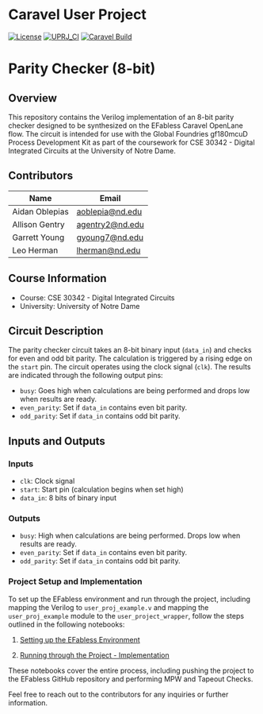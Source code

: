 # Caravel User Project

[![License](https://img.shields.io/badge/License-Apache%202.0-blue.svg)](https://opensource.org/licenses/Apache-2.0) [![UPRJ_CI](https://github.com/efabless/caravel_project_example/actions/workflows/user_project_ci.yml/badge.svg)](https://github.com/efabless/caravel_project_example/actions/workflows/user_project_ci.yml) [![Caravel Build](https://github.com/efabless/caravel_project_example/actions/workflows/caravel_build.yml/badge.svg)](https://github.com/efabless/caravel_project_example/actions/workflows/caravel_build.yml)

# Parity Checker (8-bit)

## Overview

This repository contains the Verilog implementation of an 8-bit parity checker designed to be synthesized on the EFabless Caravel OpenLane flow. The circuit is intended for use with the Global Foundries gf180mcuD Process Development Kit as part of the coursework for CSE 30342 - Digital Integrated Circuits at the University of Notre Dame.

## Contributors

| Name            | Email              |
| --------------- | ------------------ |
| Aidan Oblepias  | aoblepia@nd.edu    |
| Allison Gentry  | agentry2@nd.edu    |
| Garrett Young   | gyoung7@nd.edu     |
| Leo Herman      | lherman@nd.edu     |

## Course Information

- Course: CSE 30342 - Digital Integrated Circuits
- University: University of Notre Dame

## Circuit Description

The parity checker circuit takes an 8-bit binary input (`data_in`) and checks for even and odd bit parity. The calculation is triggered by a rising edge on the `start` pin. The circuit operates using the clock signal (`clk`). The results are indicated through the following output pins:

- `busy`: Goes high when calculations are being performed and drops low when results are ready.
- `even_parity`: Set if `data_in` contains even bit parity.
- `odd_parity`: Set if `data_in` contains odd bit parity.

## Inputs and Outputs

### Inputs

- `clk`: Clock signal
- `start`: Start pin (calculation begins when set high)
- `data_in`: 8 bits of binary input

### Outputs

- `busy`: High when calculations are being performed. Drops low when results are ready.
- `even_parity`: Set if `data_in` contains even bit parity.
- `odd_parity`: Set if `data_in` contains odd bit parity.

### Project Setup and Implementation

To set up the EFabless environment and run through the project, including mapping the Verilog to `user_proj_example.v` and mapping the `user_proj_example` module to the `user_project_wrapper`, follow the steps outlined in the following notebooks:

1. [Setting up the EFabless Environment](https://github.com/mmorri22/cse30342/blob/main/Resources/Final%20Project%20-%20Setup.ipynb)

2. [Running through the Project - Implementation](https://github.com/mmorri22/cse30342/blob/main/Resources/Final%20Project%20-%20Implementation.ipynb)

These notebooks cover the entire process, including pushing the project to the EFabless GitHub repository and performing MPW and Tapeout Checks.

Feel free to reach out to the contributors for any inquiries or further information.
